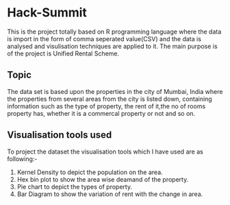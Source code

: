 # Hack-Summit
This is the project totally based on R programming language where the data is import in the form of comma seperated value(CSV)
and the data is analysed and visulisation techniques are applied to it. The main purpose is of the project is Unified Rental Scheme.

## Topic
The data set is based upon the properties in the city of Mumbai, India where the properties from several areas 
from the city is listed down, containing information such as the type of property, the rent of it,the no of rooms property has, whether it is a commercal property or not and so on.
## Visualisation tools used
To project the dataset the visualisation tools which I have used are as following:-
1. Kernel Density to depict the population on the area.
2. Hex bin plot to show the area wise deamand of the property. 
3. Pie chart to depict the types of property.
4. Bar Diagram to show the variation of rent with the change in area.

